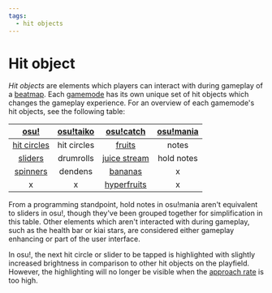 ```yaml
---
tags:
  - hit objects
---
```


<!-- TODO: should also have articles for each hit object -->

<!-- TODO: other games modes? =( -->

# Hit object

*Hit objects* are elements which players can interact with during gameplay of a [beatmap](/wiki/Beatmap). Each [gamemode](/wiki/Game_mode) has its own unique set of hit objects which changes the gameplay experience. For an overview of each gamemode's hit objects, see the following table:

| [osu!](/wiki/Game_mode/osu!) | [osu!taiko](/wiki/Game_mode/osu!taiko) | [osu!catch](/wiki/Game_mode/osu!catch) | [osu!mania](/wiki/Game_mode/osu!mania) |
| :-: | :-: | :-: | :-: |
| [hit circles](/wiki/Hit_object/Hit_circle) | hit circles | [fruits](/wiki/Hit_object/Fruit) | notes |
| [sliders](/wiki/Hit_object/Slider) | drumrolls | [juice stream](/wiki/Hit_object/Juice_stream) | hold notes |
| [spinners](/wiki/Hit_object/Spinner) | dendens | [bananas](/wiki/Hit_object/Banana) | x |
| x | x | [hyperfruits](/wiki/Hit_object/Hyperfruit) | x |

From a programming standpoint, hold notes in osu!mania aren't equivalent to sliders in osu!, though they've been grouped together for simplification in this table. Other elements which aren't interacted with during gameplay, such as the health bar or kiai stars, are considered either gameplay enhancing or part of the user interface.

In osu!, the next hit circle or slider to be tapped is highlighted with slightly increased brightness in comparison to other hit objects on the playfield. However, the highlighting will no longer be visible when the [approach rate](/wiki/Beatmapping/Approach_rate) is too high.

<!-- TODO: Add links to other articles when they're available -->
